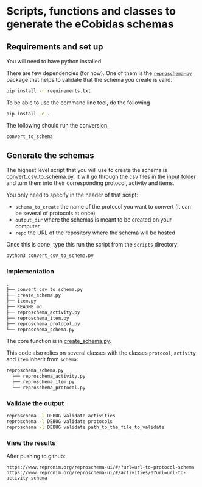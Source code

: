# Scripts, functions and classes to generate the eCobidas schemas

## Requirements and set up

You will need to have python installed.

There are few dependencies (for now). One of them is the
[`reproschema-py`](https://github.com/ReproNim/reproschema-py) package that
helps to validate that the schema you create is valid.


```bash
pip install -r requirements.txt
```

To be able to use the command line tool, do the following

```bash
pip install -e .
```

The following should run the conversion.

```bash
convert_to_schema
```

## Generate the schemas

The highest level script that you will use to create the schema is
[convert_csv_to_schema.py](./conversion/convert_csv_to_schema.py). It will go
through the csv files in the [input folder](../inputs/csv/) and turn them into
their corresponding protocol, activity and items.

You only need to specify in the header of that script:

-   `schema_to_create` the name of the protocol you want to convert (it can be
    several of protocols at once),
-   `output_dir` where the schemas is meant to be created on your computer,
-   `repo` the URL of the repository where the schema will be hosted

Once this is done, type this run the script from the `scripts` directory:

```bash
python3 convert_csv_to_schema.py
```

### Implementation

```bash
.
├── convert_csv_to_schema.py
├── create_schema.py
├── item.py
├── README.md
├── reproschema_activity.py
├── reproschema_item.py
├── reproschema_protocol.py
└── reproschema_schema.py

```

The core function is in [create_schema.py](./create_schema.py).

This code also relies on several classes with the classes `protocol`, `activity`
and `item` inherit from `schema`:

```bash
reproschema_schema.py
  ├── reproschema_activity.py
  ├── reproschema_item.py
  └── reproschema_protocol.py
```

### Validate the output

```bash
reproschema -l DEBUG validate activities
reproschema -l DEBUG validate protocols
reproschema -l DEBUG validate path_to_the_file_to_validate
```

### View the results

After pushing to github:

```
https://www.repronim.org/reproschema-ui/#/?url=url-to-protocol-schema
https://www.repronim.org/reproschema-ui/#/activities/0?url=url-to-activity-schema
```
